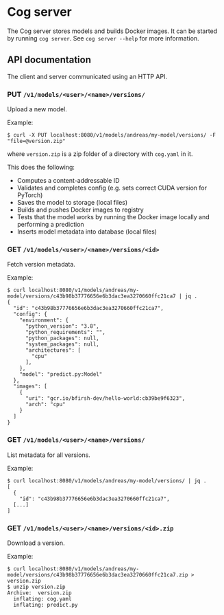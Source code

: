 # Cog server

The Cog server stores models and builds Docker images. It can be started by running `cog server`. See `cog server --help` for more information.

## API documentation

The client and server communicated using an HTTP API.

### PUT `/v1/models/<user>/<name>/versions/`

Upload a new model.

Example:

```
$ curl -X PUT localhost:8080/v1/models/andreas/my-model/versions/ -F "file=@version.zip"
```

where `version.zip` is a zip folder of a directory with `cog.yaml` in it.

This does the following:

- Computes a content-addressable ID
- Validates and completes config (e.g. sets correct CUDA version for PyTorch)
- Saves the model to storage (local files)
- Builds and pushes Docker images to registry
- Tests that the model works by running the Docker image locally and performing a prediction
- Inserts model metadata into database (local files)

### GET `/v1/models/<user>/<name>/versions/<id>`

Fetch version metadata.

Example:

```
$ curl localhost:8080/v1/models/andreas/my-model/versions/c43b98b37776656e6b3dac3ea3270660ffc21ca7 | jq .
{
  "id": "c43b98b37776656e6b3dac3ea3270660ffc21ca7",
  "config": {
    "environment": {
      "python_version": "3.8",
      "python_requirements": "",
      "python_packages": null,
      "system_packages": null,
      "architectures": [
        "cpu"
      ],
    },
    "model": "predict.py:Model"
  },
  "images": [
    {
      "uri": "gcr.io/bfirsh-dev/hello-world:cb39be9f6323",
      "arch": "cpu"
    }
  ]
}
```

### GET `/v1/models/<user>/<name>/versions/`

List metadata for all versions.

Example:

```
$ curl localhost:8080/v1/models/andreas/my-model/versions/ | jq .
[
  {
    "id": "c43b98b37776656e6b3dac3ea3270660ffc21ca7",
  [...]
]
```

### GET `/v1/models/<user>/<name>/versions/<id>.zip`

Download a version.

Example:

```
$ curl localhost:8080/v1/models/andreas/my-model/versions/c43b98b37776656e6b3dac3ea3270660ffc21ca7.zip > version.zip
$ unzip version.zip
Archive:  version.zip
  inflating: cog.yaml
  inflating: predict.py
```
